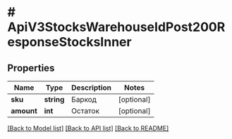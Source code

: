 # # ApiV3StocksWarehouseIdPost200ResponseStocksInner

## Properties

Name | Type | Description | Notes
------------ | ------------- | ------------- | -------------
**sku** | **string** | Баркод | [optional]
**amount** | **int** | Остаток | [optional]

[[Back to Model list]](../../README.md#models) [[Back to API list]](../../README.md#endpoints) [[Back to README]](../../README.md)
